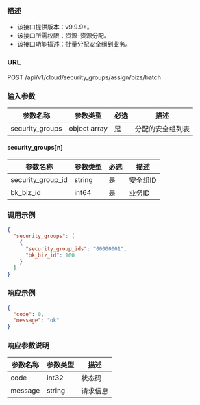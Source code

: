 ### 描述

- 该接口提供版本：v9.9.9+。
- 该接口所需权限：资源-资源分配。
- 该接口功能描述：批量分配安全组到业务。

### URL

POST /api/v1/cloud/security_groups/assign/bizs/batch

### 输入参数

| 参数名称            | 参数类型         | 必选 | 描述       |
|-----------------|--------------|----|----------|
| security_groups | object array | 是  | 分配的安全组列表 |

#### security_groups[n]

| 参数名称              | 参数类型   | 必选 | 描述    |
|-------------------|--------|----|-------|
| security_group_id | string | 是  | 安全组ID |
| bk_biz_id         | int64  | 是  | 业务ID  |

### 调用示例

```json
{
  "security_groups": [
    {
      "security_group_ids": "00000001",
      "bk_biz_id": 100
    }
  ]
}
```

### 响应示例

```json
{
  "code": 0,
  "message": "ok"
}
```

### 响应参数说明

| 参数名称    | 参数类型   | 描述   |
|---------|--------|------|
| code    | int32  | 状态码  |
| message | string | 请求信息 |
